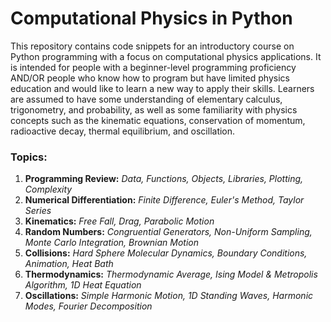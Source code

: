 # Computational Physics in Python

This repository contains code snippets for an introductory course on Python programming with a focus on computational physics applications. It is intended for people with a beginner-level programming proficiency AND/OR people who know how to program but have limited physics education and would like to learn a new way to apply their skills. Learners are assumed to have some understanding of elementary calculus, trigonometry, and probability, as well as some familiarity with physics concepts such as the kinematic equations, conservation of momentum, radioactive decay, thermal equilibrium, and oscillation.

### Topics:
1. **Programming Review:** *Data, Functions, Objects, Libraries, Plotting, Complexity*
2. **Numerical Differentiation:** *Finite Difference, Euler's Method, Taylor Series*
3. **Kinematics:** *Free Fall, Drag, Parabolic Motion*
4. **Random Numbers:** *Congruential Generators, Non-Uniform Sampling, Monte Carlo Integration, Brownian Motion*
5. **Collisions:** *Hard Sphere Molecular Dynamics, Boundary Conditions, Animation, Heat Bath*
6. **Thermodynamics:** *Thermodynamic Average, Ising Model & Metropolis Algorithm, 1D Heat Equation*
7. **Oscillations:** *Simple Harmonic Motion, 1D Standing Waves, Harmonic Modes, Fourier Decomposition*

